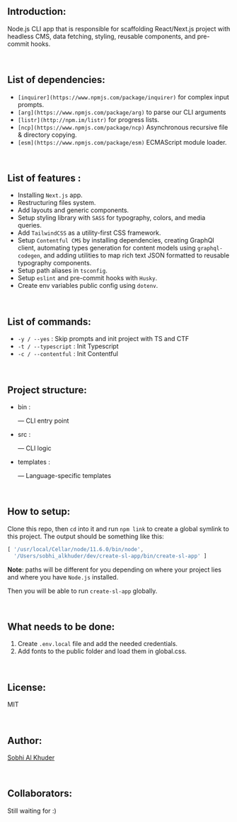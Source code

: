 
## Introduction:

Node.js CLI app that is responsible for scaffolding React/Next.js
project with headless CMS, data fetching, styling, reusable
components, and pre-commit hooks.

</br>

## List of dependencies:

- `[inquirer](https://www.npmjs.com/package/inquirer)` for complex input prompts.
- `[arg](https://www.npmjs.com/package/arg)` to parse our CLI arguments
- `[listr](http://npm.im/listr)` for progress lists.
- `[ncp](https://www.npmjs.com/package/ncp)` Asynchronous recursive file & directory copying.
- `[esm](https://www.npmjs.com/package/esm)` ECMAScript module loader.

</br>

## List of features :

- Installing `Next.js` app.
- Restructuring files system.
- Add layouts and generic components.
- Setup styling library with `SASS` for typography, colors, and media queries.
- Add `TailwindCSS` as a utility-first CSS framework.
- Setup `Contentful CMS` by installing dependencies, creating GraphQl client, automating types generation for content models using `graphql-codegen`, and adding utilities to map rich text JSON formatted to reusable typography components.
- Setup path aliases in `tsconfig`.
- Setup `eslint` and pre-commit hooks with `Husky`.
- Create env variables public config using `dotenv`.

</br>

## List of commands:

- `-y / --yes` : Skip prompts and init project with TS and CTF
- `-t / --typescript` : Init Typescript
- `-c / --contentful` : Init Contentful

</br>

## Project structure:

- bin :
    
     —  CLI entry point
    
- src :
    
     — CLI logic
    
- templates :
    
    — Language-specific templates
    
</br>

## How to setup:

Clone this repo, then `cd` into it and run `npm link` to create a global symlink to this project. 
The output should be something like this:

```jsx
[ '/usr/local/Cellar/node/11.6.0/bin/node',
  '/Users/sobhi_alkhuder/dev/create-sl-app/bin/create-sl-app' ]
```

**Note**: paths will be different for you depending on where your project lies and where you have `Node.js` installed. 

Then you will be able to run `create-sl-app` globally.

</br>

## What needs to be done:

1. Create `.env.local` file and add the needed credentials.
2. Add fonts to the public folder and load them in global.css.

</br>

## License:

MIT

</br>

## Author:
[Sobhi Al Khuder](https://github.com/Sob7i)

</br>

## Collaborators:
  Still waiting for :)
